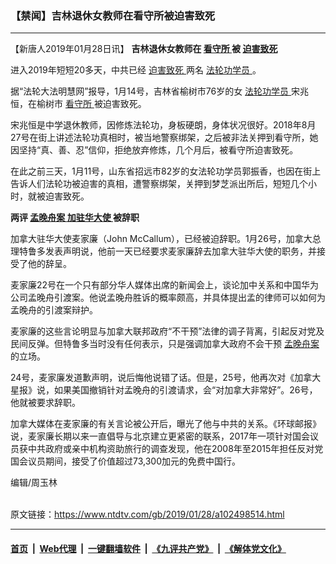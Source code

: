 ### 【禁闻】吉林退休女教师在看守所被迫害致死
------------------------

<div class="post_content">
 <p>
  【新唐人2019年01月28日讯】
  <strong>
   吉林退休女教师在
   <a href="https://www.ntdtv.com/gb/看守所.htm">
    看守所
   </a>
   被
   <a href="https://www.ntdtv.com/gb/迫害致死.htm">
    迫害致死
   </a>
  </strong>
 </p>
 <p>
  进入2019年短短20多天，中共已经
  <a href="https://www.ntdtv.com/gb/迫害致死.htm">
   迫害致死
  </a>
  两名
  <a href="https://www.ntdtv.com/gb/法轮功学员.htm">
   法轮功学员
  </a>
  。
 </p>
 <p>
  据“法轮大法明慧网”报导，1月14号，吉林省榆树市76岁的女
  <a href="https://www.ntdtv.com/gb/法轮功学员.htm">
   法轮功学员
  </a>
  宋兆恒，在榆树市
  <a href="https://www.ntdtv.com/gb/看守所.htm">
   看守所
  </a>
  被迫害致死。
 </p>
 <p>
  宋兆恒是中学退休教师，因修炼法轮功，身板硬朗，身体状况很好。2018年8月27号在街上讲述法轮功真相时，被当地警察绑架，之后被非法关押到看守所，她因坚持“真、善、忍”信仰，拒绝放弃修炼，几个月后，被看守所迫害致死。
 </p>
 <p>
  在此之前三天，1月11号，山东省招远市82岁的女法轮功学员郭振香，也因在街上告诉人们法轮功被迫害的真相，遭警察绑架，关押到梦芝派出所后，短短几个小时，就被迫害致死。
 </p>
 <p>
  <strong>
   两评
   <a href="https://www.ntdtv.com/gb/孟晚舟案.htm">
    孟晚舟案
   </a>
   <a href="https://www.ntdtv.com/gb/加驻华大使.htm">
    加驻华大使
   </a>
   被辞职
  </strong>
 </p>
 <p>
  加拿大驻华大使麦家廉（John McCallum），已经被迫辞职。1月26号，加拿大总理特鲁多发表声明说，他前一天已经要求麦家廉辞去加拿大驻华大使的职务，并接受了他的辞呈。
 </p>
 <p>
  麦家廉22号在一个只有部分华人媒体出席的新闻会上，谈论加中关系和中国华为公司孟晚舟引渡案。他说孟晚舟胜诉的概率颇高，并具体提出孟的律师可以如何为孟晚舟的引渡案辩护。
 </p>
 <p>
  麦家廉的这些言论明显与加拿大联邦政府“不干预”法律的调子背离，引起反对党及民间反弹。但特鲁多当时没有任何表示，只是强调加拿大政府不会干预
  <a href="https://www.ntdtv.com/gb/孟晚舟案.htm">
   孟晚舟案
  </a>
  的立场。
 </p>
 <p>
  24号，麦家廉发道歉声明，说后悔他说错了话。但是，25号，他再次对《加拿大星报》说，如果美国撤销针对孟晚舟的引渡请求，会“对加拿大非常好”。26号，他就被要求辞职。
 </p>
 <p>
  加拿大媒体在麦家廉的有关言论被公开后，曝光了他与中共的关系。《环球邮报》说，麦家廉长期以来一直倡导与北京建立更紧密的联系，2017年一项针对国会议员获中共政府或亲中机构资助旅行的调查发现，他在2008年至2015年担任反对党国会议员期间，接受了价值超过73,300加元的免费中国行。
 </p>
 <p>
  编辑/周玉林
 </p>
 <p>
 </p>
 <div class="single_ad">
 </div>
</div>

<br/>原文链接：https://www.ntdtv.com/gb/2019/01/28/a102498514.html


------------------------
#### [首页](https://github.com/gfw-breaker/banned-news/blob/master/README.md) &nbsp;|&nbsp; [Web代理](https://github.com/labour-camp/helloworld) &nbsp;|&nbsp; [一键翻墙软件](https://github.com/gfw-breaker/nogfw/blob/master/README.md) &nbsp;|&nbsp; [《九评共产党》](https://github.com/gfw-breaker/9ping.md/blob/master/README.md#九评之一评共产党是什么) &nbsp;|&nbsp; [《解体党文化》](https://github.com/gfw-breaker/jtdwh.md/blob/master/README.md#绪论)

